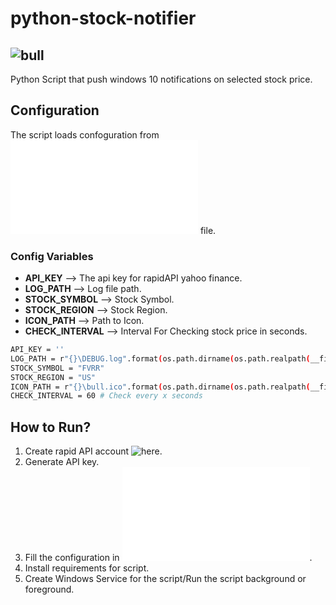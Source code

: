 # python-stock-notifier
## ![bull](images/bull.ico)
Python Script that push windows 10 notifications on selected stock price.
## Configuration
The script loads confoguration from ![config.py](config.py) file.
### Config Variables
* **API_KEY** --> The api key for rapidAPI yahoo finance.
* **LOG_PATH** --> Log file path.
* **STOCK_SYMBOL** --> Stock Symbol.
* **STOCK_REGION** --> Stock Region.
* **ICON_PATH** --> Path to Icon. 
* **CHECK_INTERVAL** --> Interval For Checking stock price in seconds.
```bash
API_KEY = ''
LOG_PATH = r"{}\DEBUG.log".format(os.path.dirname(os.path.realpath(__file__)))
STOCK_SYMBOL = "FVRR"
STOCK_REGION = "US"
ICON_PATH = r"{}\bull.ico".format(os.path.dirname(os.path.realpath(__file__)))
CHECK_INTERVAL = 60 # Check every x seconds
```
## How to Run?
1. Create rapid API account ![here](https://rapidapi.com/).
2. Generate API key.
3. Fill the configuration in ![config.py](config.py).
4. Install requirements for script.
5. Create Windows Service for the script/Run the script background or foreground.
